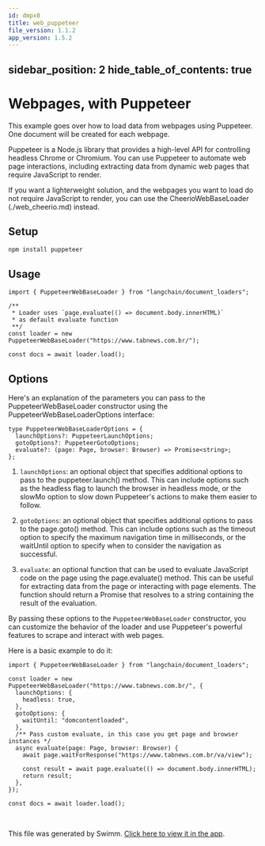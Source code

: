 ```yaml
---
id: dmpx0
title: web_puppeteer
file_version: 1.1.2
app_version: 1.5.2
---
```


## sidebar\_position: 2 hide\_table\_of\_contents: true

# Webpages, with Puppeteer

This example goes over how to load data from webpages using Puppeteer. One document will be created for each webpage.

Puppeteer is a Node.js library that provides a high-level API for controlling headless Chrome or Chromium. You can use Puppeteer to automate web page interactions, including extracting data from dynamic web pages that require JavaScript to render.

If you want a lighterweight solution, and the webpages you want to load do not require JavaScript to render, you can use the CheerioWebBaseLoader (./web_cheerio.md) instead.

## Setup

```
npm install puppeteer
```

## Usage

```
import { PuppeteerWebBaseLoader } from "langchain/document_loaders";

/**
 * Loader uses `page.evaluate(() => document.body.innerHTML)`
 * as default evaluate function
 **/
const loader = new PuppeteerWebBaseLoader("https://www.tabnews.com.br/");

const docs = await loader.load();
```

## Options

Here's an explanation of the parameters you can pass to the PuppeteerWebBaseLoader constructor using the PuppeteerWebBaseLoaderOptions interface:

```
type PuppeteerWebBaseLoaderOptions = {
  launchOptions?: PuppeteerLaunchOptions;
  gotoOptions?: PuppeteerGotoOptions;
  evaluate?: (page: Page, browser: Browser) => Promise<string>;
};
```

1.  `launchOptions`: an optional object that specifies additional options to pass to the puppeteer.launch() method. This can include options such as the headless flag to launch the browser in headless mode, or the slowMo option to slow down Puppeteer's actions to make them easier to follow.

2.  `gotoOptions`: an optional object that specifies additional options to pass to the page.goto() method. This can include options such as the timeout option to specify the maximum navigation time in milliseconds, or the waitUntil option to specify when to consider the navigation as successful.

3.  `evaluate`: an optional function that can be used to evaluate JavaScript code on the page using the page.evaluate() method. This can be useful for extracting data from the page or interacting with page elements. The function should return a Promise that resolves to a string containing the result of the evaluation.

By passing these options to the `PuppeteerWebBaseLoader` constructor, you can customize the behavior of the loader and use Puppeteer's powerful features to scrape and interact with web pages.

Here is a basic example to do it:

```
import { PuppeteerWebBaseLoader } from "langchain/document_loaders";

const loader = new PuppeteerWebBaseLoader("https://www.tabnews.com.br/", {
  launchOptions: {
    headless: true,
  },
  gotoOptions: {
    waitUntil: "domcontentloaded",
  },
  /** Pass custom evaluate, in this case you get page and browser instances */
  async evaluate(page: Page, browser: Browser) {
    await page.waitForResponse("https://www.tabnews.com.br/va/view");

    const result = await page.evaluate(() => document.body.innerHTML);
    return result;
  },
});

const docs = await loader.load();
```

<br/>

This file was generated by Swimm. [Click here to view it in the app](/repos/Z2l0aHViJTNBJTNBbGFuZ2NoYWluanMlM0ElM0FtbWl6dXRhbmk=/docs/dmpx0).
